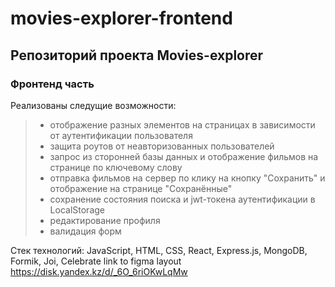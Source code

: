 # movies-explorer-frontend
## Репозиторий проекта **Movies-explorer**

### Фронтенд часть 

Реализованы следущие возможности:

> - отображение разных элементов на страницах в зависимости от аутентификации пользователя
> - защита роутов от неавторизованных пользователей
> - запрос из сторонней базы данных и отображение фильмов на странице по ключевому слову
> - отправка фильмов на сервер по клику на кнопку "Сохранить" и отображение на странице "Сохранённые"
> - сохранение состояния поиска и jwt-токена аутентификации в LocalStorage
> - редактирование профиля
> - валидация форм

Стек технологий: JavaScript, HTML, CSS, React, Express.js, MongoDB, Formik, Joi, Celebrate
link to figma layout
https://disk.yandex.kz/d/_6O_6riOKwLqMw
